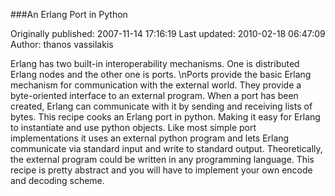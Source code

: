 ###An Erlang Port in Python

Originally published: 2007-11-14 17:16:19
Last updated: 2010-02-18 06:47:09
Author: thanos vassilakis

Erlang has  two built-in interoperability mechanisms. One is distributed Erlang nodes and the other one is ports.\nPorts provide the basic Erlang mechanism for communication with the external world. They provide a byte-oriented interface to an external program. When a port has been created, Erlang can communicate with it by sending and receiving lists of bytes.  This recipe cooks an Erlang port in python. Making it easy for Erlang to instantiate and use python objects. Like most simple port implementations it uses an external python program and lets Erlang communicate via standard input and write to standard output. Theoretically, the external program could be written in any programming language. This recipe is pretty abstract and you will have to implement your own encode and decoding scheme.